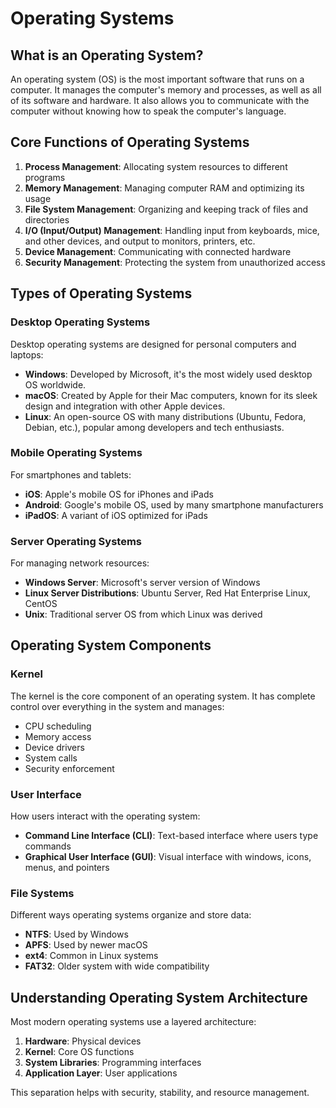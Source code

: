 # Operating Systems

## What is an Operating System?

An operating system (OS) is the most important software that runs on a computer. It manages the computer's memory and processes, as well as all of its software and hardware. It also allows you to communicate with the computer without knowing how to speak the computer's language.

## Core Functions of Operating Systems

1. **Process Management**: Allocating system resources to different programs
2. **Memory Management**: Managing computer RAM and optimizing its usage
3. **File System Management**: Organizing and keeping track of files and directories
4. **I/O (Input/Output) Management**: Handling input from keyboards, mice, and other devices, and output to monitors, printers, etc.
5. **Device Management**: Communicating with connected hardware
6. **Security Management**: Protecting the system from unauthorized access

## Types of Operating Systems

### Desktop Operating Systems

Desktop operating systems are designed for personal computers and laptops:

- **Windows**: Developed by Microsoft, it's the most widely used desktop OS worldwide.
- **macOS**: Created by Apple for their Mac computers, known for its sleek design and integration with other Apple devices.
- **Linux**: An open-source OS with many distributions (Ubuntu, Fedora, Debian, etc.), popular among developers and tech enthusiasts.

### Mobile Operating Systems

For smartphones and tablets:

- **iOS**: Apple's mobile OS for iPhones and iPads
- **Android**: Google's mobile OS, used by many smartphone manufacturers
- **iPadOS**: A variant of iOS optimized for iPads

### Server Operating Systems

For managing network resources:

- **Windows Server**: Microsoft's server version of Windows
- **Linux Server Distributions**: Ubuntu Server, Red Hat Enterprise Linux, CentOS
- **Unix**: Traditional server OS from which Linux was derived

## Operating System Components

### Kernel

The kernel is the core component of an operating system. It has complete control over everything in the system and manages:

- CPU scheduling
- Memory access
- Device drivers
- System calls
- Security enforcement

### User Interface

How users interact with the operating system:

- **Command Line Interface (CLI)**: Text-based interface where users type commands
- **Graphical User Interface (GUI)**: Visual interface with windows, icons, menus, and pointers

### File Systems

Different ways operating systems organize and store data:

- **NTFS**: Used by Windows
- **APFS**: Used by newer macOS
- **ext4**: Common in Linux systems
- **FAT32**: Older system with wide compatibility

## Understanding Operating System Architecture

Most modern operating systems use a layered architecture:

1. **Hardware**: Physical devices
2. **Kernel**: Core OS functions
3. **System Libraries**: Programming interfaces
4. **Application Layer**: User applications

This separation helps with security, stability, and resource management.
